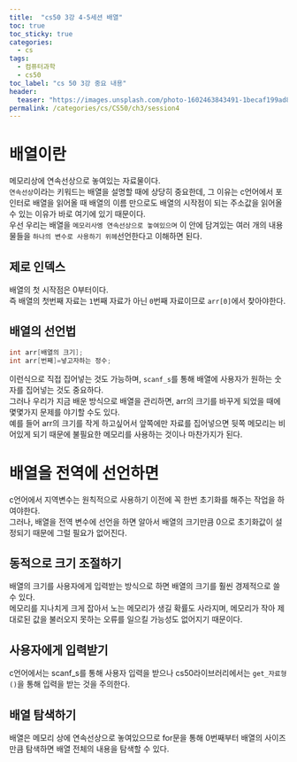 ```yaml
---
title:  "cs50 3강 4-5세션 배열"
toc: true
toc_sticky: true
categories:
  - cs
tags:
  - 컴퓨터과학
  - cs50
toc_label: "cs 50 3강 중요 내용"
header:
  teaser: "https://images.unsplash.com/photo-1602463843491-1becaf199ad8?q=80&w=2660&auto=format&fit=crop&ixlib=rb-4.0.3&ixid=M3wxMjA3fDB8MHxwaG90by1wYWdlfHx8fGVufDB8fHx8fA%3D%3D"
permalink: /categories/cs/CS50/ch3/session4
---
```

# 배열이란
메모리상에 연속선상으로 놓여있는 자료물이다.<br>
`연속선상`이라는 키워드는 배열을 설명할 때에 상당히 중요한데, 그 이유는 c언어에서 포인터로 배열을 읽어올 때 배열의 이름 만으로도 배열의 시작점이 되는 주소값을 읽어올 수 있는 이유가 바로 여기에 있기 때문이다.<br>
우선 우리는 배열을 `메모리사엥 연속선상으로 놓여있으며` 이 안에 담겨있는 여러 개의 내용물들을 `하나의 변수로 사용하기 위헤`선언한다고 이해하면 된다.
## 제로 인덱스
배열의 첫 시작점은 0부터이다.<br>
즉 배열의 첫번째 자료는 `1`번째 자료가 아닌 `0`번째 자료이므로 `arr[0]`에서 찾아야한다.<br>
## 배열의 선언법
```c
int arr[배열의 크기];
int arr[번째]=넣고자하는 정수;
```
이런식으로 직접 집어넣는 것도 가능하며, `scanf_s`를 통해 배열에 사용자가 원하는 숫자를 집어넣는 것도 중요하다.<br>
그러나 우리가 지금 배운 방식으로 배열을 관리하면, arr의 크기를 바꾸게 되었을 때에 몇몇가지 문제를 야기할 수도 있다.<br>
예를 들어 arr의 크기를 작게 하고싶어서 앞쪽에만 자료를 집어넣으면 뒷쪽 메모리는 비어있게 되기 때문에 불필요한 메모리를 사용하는 것이나 마찬가지가 된다.<br>
# 배열을 전역에 선언하면
c언어에서 지역변수는 원칙적으로 사용하기 이전에 꼭 한번 초기화를 해주는 작업을 하여야한다.<br>
그러나, 배열을 전역 변수에 선언을 하면 알아서 배열의 크기만큼 0으로 초기화값이 설정되기 때문에 그럴 필요가 없어진다.
## 동적으로 크기 조절하기
배열의 크기를 사용자에게 입력받는 방식으로 하면 배열의 크기를 훨씬 경제적으로 쓸 수 있다.<br>
메모리를 지나치게 크게 잡아서 노는 메모리가 생길 확률도 사라지며, 메모리가 작아 제대로된 값을 불러오지 못하는 오류를 일으킬 가능성도 없어지기 때문이다.<br>
## 사용자에게 입력받기
c언어에서는 scanf_s를 통해 사용자 입력을 받으나 cs50라이브러리에서는 `get_자료형()`을 통해 입력을 받는 것을 주의한다.
## 배열 탐색하기
배열은 메모리 상에 연속선상으로 놓여있으므로 for문을 통해 0번째부터 배열의 사이즈만큼 탐색하면 배열 전체의 내용을 탐색할 수 있다.
